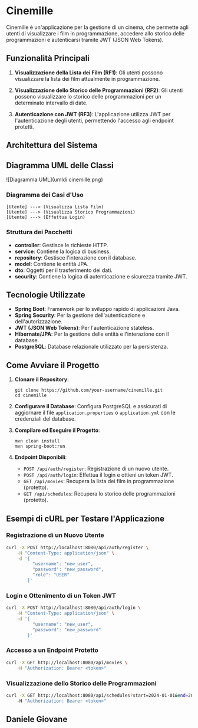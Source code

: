 
# Cinemille

Cinemille è un'applicazione per la gestione di un cinema, che permette agli utenti di visualizzare i film in programmazione, accedere allo storico delle programmazioni e autenticarsi tramite JWT (JSON Web Tokens).

## Funzionalità Principali

1. **Visualizzazione della Lista dei Film (RF1)**:
   Gli utenti possono visualizzare la lista dei film attualmente in programmazione.

2. **Visualizzazione dello Storico delle Programmazioni (RF2)**:
   Gli utenti possono visualizzare lo storico delle programmazioni per un determinato intervallo di date.

3. **Autenticazione con JWT (RF3)**:
   L'applicazione utilizza JWT per l'autenticazione degli utenti, permettendo l'accesso agli endpoint protetti.

## Architettura del Sistema

## Diagramma UML delle Classi

![Diagramma UML](umldi cinemille.png)

### Diagramma dei Casi d'Uso
```
[Utente] ---> (Visualizza Lista Film)
[Utente] ---> (Visualizza Storico Programmazioni)
[Utente] ---> (Effettua Login)
```

### Struttura dei Pacchetti

- **controller**: Gestisce le richieste HTTP.
- **service**: Contiene la logica di business.
- **repository**: Gestisce l'interazione con il database.
- **model**: Contiene le entità JPA.
- **dto**: Oggetti per il trasferimento dei dati.
- **security**: Contiene la logica di autenticazione e sicurezza tramite JWT.

## Tecnologie Utilizzate

- **Spring Boot**: Framework per lo sviluppo rapido di applicazioni Java.
- **Spring Security**: Per la gestione dell'autenticazione e dell'autorizzazione.
- **JWT (JSON Web Tokens)**: Per l'autenticazione stateless.
- **Hibernate/JPA**: Per la gestione delle entità e l'interazione con il database.
- **PostgreSQL**: Database relazionale utilizzato per la persistenza.

## Come Avviare il Progetto

1. **Clonare il Repository**:
   ```
   git clone https://github.com/your-username/cinemille.git
   cd cinemille
   ```

2. **Configurare il Database**:
   Configura PostgreSQL e assicurati di aggiornare il file `application.properties` o `application.yml` con le credenziali del database.

3. **Compilare ed Eseguire il Progetto**:
   ```
   mvn clean install
   mvn spring-boot:run
   ```

4. **Endpoint Disponibili**:
    - `POST /api/auth/register`: Registrazione di un nuovo utente.
    - `POST /api/auth/login`: Effettua il login e ottieni un token JWT.
    - `GET /api/movies`: Recupera la lista dei film in programmazione (protetto).
    - `GET /api/schedules`: Recupera lo storico delle programmazioni (protetto).

## Esempi di cURL per Testare l'Applicazione

### Registrazione di un Nuovo Utente
```bash
curl -X POST http://localhost:8080/api/auth/register \
    -H "Content-Type: application/json" \
    -d '{
          "username": "new_user",
          "password": "new_password",
          "role": "USER"
        }'
```

### Login e Ottenimento di un Token JWT
```bash
curl -X POST http://localhost:8080/api/auth/login \
    -H "Content-Type: application/json" \
    -d '{
          "username": "new_user",
          "password": "new_password"
        }'
```

### Accesso a un Endpoint Protetto
```bash
curl -X GET http://localhost:8080/api/movies \
    -H "Authorization: Bearer <token>"
```

### Visualizzazione dello Storico delle Programmazioni
```bash
curl -X GET http://localhost:8080/api/schedules?start=2024-01-01&end=2024-12-31 \
    -H "Authorization: Bearer <token>"
```

## **Daniele Giovane**
